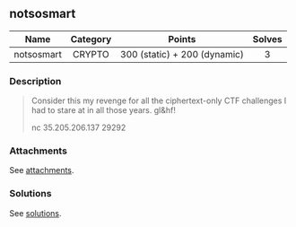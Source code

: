 ## notsosmart

|  Name  |  Category  |  Points  |  Solves  |
| :----: | :----: | :----: | :----: |
|  notsosmart  |  CRYPTO  |  300 (static) + 200 (dynamic)  |  3  |

### Description
> Consider this my revenge for all the ciphertext-only CTF challenges I had to stare at in all those years. gl&hf!
> 
> nc 35.205.206.137 29292

### Attachments
See [attachments](https://github.com/roadicing/ctf-writeups/tree/main/2017/hxpctf/notsosmart/attachments).

### Solutions
See [solutions](https://github.com/roadicing/ctf-writeups/tree/main/2017/hxpctf/notsosmart/solutions).